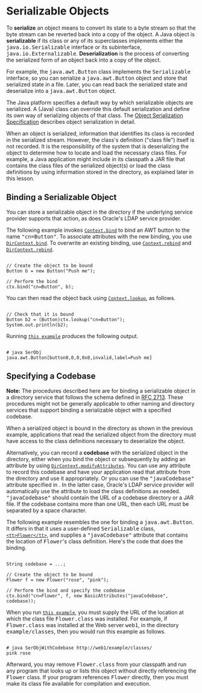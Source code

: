 
# Serializable Objects

To **serialize** an object means to convert its state to a byte stream so that the byte stream can be reverted back into a copy of the object. A Java object is **serializable** if its class or any of its superclasses implements either the <tt>java.io.Serializable</tt> interface or its subinterface, <tt>java.io.Externalizable</tt>. **Deserialization** is the process of converting the serialized form of an object back into a copy of the object.

For example, the <tt>java.awt.Button</tt> class implements the <tt>Serializable</tt> interface, so you can serialize a <tt>java.awt.Button</tt> object and store that serialized state in a file. Later, you can read back the serialized state and deserialize into a <tt>java.awt.Button</tt> object.

The Java platform specifies a default way by which serializable objects are serialized. A (Java) class can override this default serialization and define its own way of serializing objects of that class. The 
[Object Serialization Specification](https://docs.oracle.com/javase/8/docs/technotes/guides/serialization/index.html) describes object serialization in detail.

When an object is serialized, information that identifies its class is recorded in the serialized stream. However, the class's definition ("class file") itself is not recorded. It is the responsibility of the system that is deserializing the object to determine how to locate and load the necessary class files. For example, a Java application might include in its classpath a JAR file that contains the class files of the serialized object(s) or load the class definitions by using information stored in the directory, as explained later in this lesson. <a name="EXAMPLE" id="EXAMPLE"></a>

## Binding a Serializable Object

You can store a serializable object in the directory if the underlying service provider supports that action, as does Oracle's LDAP service provider.

The following example invokes 
[`Context.bind`](https://docs.oracle.com/javase/8/docs/api/javax/naming/Context.html#bind-javax.naming.Name-java.lang.Object-) to bind an AWT button to the name <tt>"cn=Button"</tt>. To associate attributes with the new binding, you use 
[`DirContext.bind`](https://docs.oracle.com/javase/8/docs/api/javax/naming/directory/DirContext.html#bind-javax.naming.Name-java.lang.Object-javax.naming.directory.Attributes-). To overwrite an existing binding, use 
[`Context.rebind`](https://docs.oracle.com/javase/8/docs/api/javax/naming/Context.html#rebind-javax.naming.Name-java.lang.Object-) and 
[`DirContext.rebind`](https://docs.oracle.com/javase/8/docs/api/javax/naming/directory/DirContext.html#rebind-javax.naming.Name-java.lang.Object-javax.naming.directory.Attributes-).

```

// Create the object to be bound
Button b = new Button("Push me");

// Perform the bind
ctx.bind("cn=Button", b);

```

You can then read the object back using 
[`Context.lookup`](https://docs.oracle.com/javase/8/docs/api/javax/naming/Context.html#lookup-javax.naming.Name-), as follows.

```

// Check that it is bound
Button b2 = (Button)ctx.lookup("cn=Button");
System.out.println(b2);

```

Running 
[`this example`](examples/SerObj.java) produces the following output.

```

# java SerObj
java.awt.Button[button0,0,0,0x0,invalid,label=Push me]

```

<a name="CODEBASE" id="CODEBASE"></a>

## Specifying a Codebase

**Note:** The procedures described here are for binding a serializable object in a directory service that follows the schema defined in 
[RFC 2713](http://www.ietf.org/rfc/rfc2713.txt). These procedures might not be generally applicable to other naming and directory services that support binding a serializable object with a specified codebase.

When a serialized object is bound in the directory as shown in the previous example, applications that read the serialized object from the directory must have access to the class definitions necessary to deserialize the object.

Alternatively, you can record a **codebase** with the serialized object in the directory, either when you bind the object or subsequently by adding an attribute by using 
[`DirContext.modifyAttributes`](https://docs.oracle.com/javase/8/docs/api/javax/naming/directory/DirContext.html#modifyAttributes-javax.naming.Name-int-javax.naming.directory.Attributes-). You can use any attribute to record this codebase and have your application read that attribute from the directory and use it appropriately. Or you can use the <tt>"javaCodebase"</tt> attribute specified in . In the latter case, Oracle's LDAP service provider will automatically use the attribute to load the class definitions as needed. <tt>"javaCodebase"</tt> should contain the URL of a codebase directory or a JAR file. If the codebase contains more than one URL, then each URL must be separated by a space character.

The following example resembles the one for binding a <tt>java.awt.Button</tt>. It differs in that it uses a user-defined <tt>Serializable</tt> class, 
[`<tt>Flower</tt>`](examples/Flower.java), and supplies a <tt>"javaCodebase"</tt> attribute that contains the location of <tt>Flower</tt>'s class definition. Here's the code that does the binding.

```

String codebase = ...;

// Create the object to be bound
Flower f = new Flower("rose", "pink");

// Perform the bind and specify the codebase
ctx.bind("cn=Flower", f, new BasicAttributes("javaCodebase", codebase));

```

When you run 
[`this example`](examples/SerObjWithCodebase.java), you must supply the URL of the location at which the class file <tt>Flower.class</tt> was installed. For example, if <tt>Flower.class</tt> was installed at the Web server <tt>web1</tt>, in the directory <tt>example/classes</tt>, then you would run this example as follows.

```

# java SerObjWithCodebase http://web1/example/classes/
pink rose

```

Afterward, you may remove <tt>Flower.class</tt> from your classpath and run any program that looks up or lists this object without directly referencing the <tt>Flower</tt> class. If your program references <tt>Flower</tt> directly, then you must make its class file available for compilation and execution.
